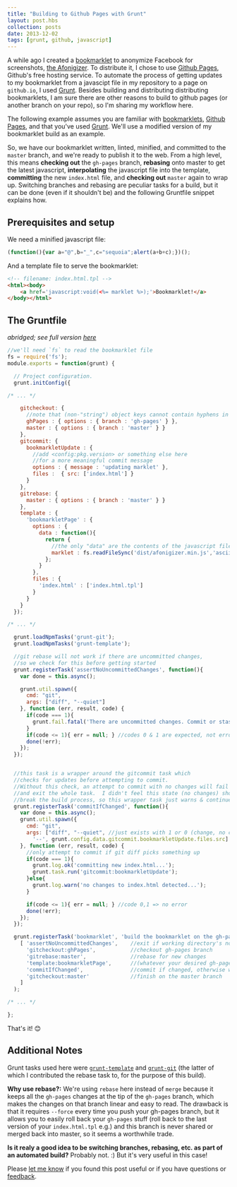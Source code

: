 ```yaml
---
title: "Building to Github Pages with Grunt"
layout: post.hbs
collection: posts
date: 2013-12-02
tags: [grunt, github, javascript]
---
```

A while ago I created a [bookmarklet](https://en.wikipedia.org/wiki/Bookmarklet) to anonymize Facebook for screenshots, [the Afonigizer](http://sequoia.github.io/afonigizer/). To distribute it, I chose to use [Github Pages](http://pages.github.com/), Github's free hosting service.  To automate the process of getting updates to my bookmarklet from a javascipt file in my repository to a page on `github.io`, I used [Grunt](http://gruntjs.com/).  Besides building and distributing distributing bookmarklets, I am sure there are other reasons to build to github pages (or another branch on your repo), so I'm sharing my workflow here.

The following example assumes you are familiar with [bookmarklets](https://en.wikipedia.org/wiki/Bookmarklet), [Github Pages](http://pages.github.com/), and that you've used [Grunt](http://gruntjs.com/).  We'll use a modified version of my bookmarklet build as an example.

So, we have our bookmarklet written, linted, minified, and committed to the `master` branch, and we're ready to publish it to the web.  From a high level, this means **checking out** the `gh-pages` branch, **rebasing** onto master to get the latest javascript, **interpolating** the javascript file into the template, **committing** the new `index.html` file, and **checking out** `master` again to wrap up.  Switching branches and rebasing are peculiar tasks for a build, but it can be done (even if it shouldn't be) and the following Gruntfile snippet explains how.

## Prerequisites and setup
We need a minified javascript file:

```javascript
(function(){var a="@",b="_",c="sequoia";alert(a+b+c);})();
```

And a template file to serve the bookmarklet:

```html
<!-- filename: index.html.tpl -->
<html><body> 
	<a href='javascript:void(<%= marklet %>);'>Bookmarklet!</a>
</body></html>
```

## The Gruntfile
*abridged; see full version [here](https://github.com/Sequoia/afonigizer/blob/master/Gruntfile.js)*

```javascript
//we'll need `fs` to read the bookmarklet file
fs = require('fs');
module.exports = function(grunt) {

  // Project configuration.
  grunt.initConfig({

/* ... */

    gitcheckout: {
      //note that (non-"string") object keys cannot contain hyphens in javascript
      ghPages : { options : { branch : 'gh-pages' } },
      master : { options : { branch : 'master' } }
    },
    gitcommit: {
      bookmarkletUpdate : {
        //add <config:pkg.version> or something else here
        //for a more meaningful commit message
        options : { message : 'updating marklet' },
        files :  { src: ['index.html'] }
      }
    },
    gitrebase: {
      master : { options : { branch : 'master' } }
    },
    template : {
      'bookmarkletPage' : {
        options : {
          data : function(){
            return {
              //the only "data" are the contents of the javascript file
              marklet : fs.readFileSync('dist/afonigizer.min.js','ascii').trim()
            };
          }
        },
        files : {
          'index.html' : ['index.html.tpl']
        }
      }
    }
  });

/* ... */

  grunt.loadNpmTasks('grunt-git');
  grunt.loadNpmTasks('grunt-template');

  //git rebase will not work if there are uncommitted changes,
  //so we check for this before getting started
  grunt.registerTask('assertNoUncommittedChanges', function(){
    var done = this.async();

    grunt.util.spawn({
      cmd: "git",
      args: ["diff", "--quiet"]
    }, function (err, result, code) {
      if(code === 1){
        grunt.fail.fatal('There are uncommitted changes. Commit or stash before continuing\n');
      }
      if(code <= 1){ err = null; } //codes 0 & 1 are expected, not errors
      done(!err);
    });
  });


  //this task is a wrapper around the gitcommit task which
  //checks for updates before attempting to commit.
  //Without this check, an attempt to commit with no changes will fail
  //and exit the whole task.  I didn't feel this state (no changes) should
  //break the build process, so this wrapper task just warns & continues.
  grunt.registerTask('commitIfChanged', function(){
    var done = this.async();
    grunt.util.spawn({
      cmd: "git",
      args: ["diff", "--quiet", //just exists with 1 or 0 (change, no change)
        '--', grunt.config.data.gitcommit.bookmarkletUpdate.files.src]
    }, function (err, result, code) {
      //only attempt to commit if git diff picks something up
      if(code === 1){
        grunt.log.ok('committing new index.html...');
        grunt.task.run('gitcommit:bookmarkletUpdate');
      }else{
        grunt.log.warn('no changes to index.html detected...');
      }

      if(code <= 1){ err = null; } //code 0,1 => no error
      done(!err);
    });
  });

  grunt.registerTask('bookmarklet', 'build the bookmarklet on the gh-pages branch',
    [ 'assertNoUncommittedChanges',    //exit if working directory's not clean
      'gitcheckout:ghPages',           //checkout gh-pages branch
      'gitrebase:master',              //rebase for new changes
      'template:bookmarkletPage',      //(whatever your desired gh-pages update is)
      'commitIfChanged',               //commit if changed, otherwise warn & continue
      'gitcheckout:master'             //finish on the master branch
    ]
  );

/* ... */

};
```

That's it! 😊

## Additional Notes
Grunt tasks used here were [`grunt-template`](https://npmjs.org/package/grunt-template) and [`grunt-git`](https://npmjs.org/package/grunt-git) (the latter of which I contributed the rebase task to, for the purpose of this build).

**Why use rebase?:** We're using `rebase` here instead of `merge` because it keeps all the `gh-pages` changes at the tip of the `gh-pages` branch, which makes the changes on that branch linear and easy to read.    The drawback is that it requires `--force` every time you push your gh-pages branch, but it allows you to easily roll back your `gh-pages` stuff (roll back to the last version of your `index.html.tpl` e.g.) and this branch is never shared or merged back into master, so it seems a worthwhile trade.

**Is it realy a good idea to be switching branches, rebasing, etc. as part of an automated build?** Probably not. :)  But it's very useful in this case!

Please [let me know](mailto:sequoia.mcdowell@gmail.com) if you found this post useful or if you have questions or [feedback](https://twitter.com/_sequoia).
